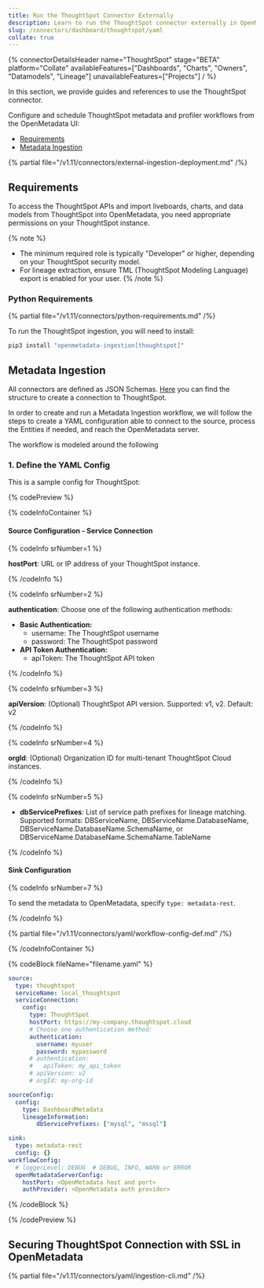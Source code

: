 ```yaml
---
title: Run the ThoughtSpot Connector Externally
description: Learn to run the ThoughtSpot connector externally in OpenMetadata. Configure metadata ingestion via YAML, including API auth, lineage, and SSL setup.
slug: /connectors/dashboard/thoughtspot/yaml
collate: true
---
```


{% connectorDetailsHeader
name="ThoughtSpot"
stage="BETA"
platform="Collate"
availableFeatures=["Dashboards", "Charts", "Owners", "Datamodels", "Lineage"]
unavailableFeatures=["Projects"]
/ %}

In this section, we provide guides and references to use the ThoughtSpot connector.

Configure and schedule ThoughtSpot metadata and profiler workflows from the OpenMetadata UI:

- [Requirements](#requirements)
- [Metadata Ingestion](#metadata-ingestion)

{% partial file="/v1.11/connectors/external-ingestion-deployment.md" /%}

## Requirements

To access the ThoughtSpot APIs and import liveboards, charts, and data models from ThoughtSpot into OpenMetadata, you need appropriate permissions on your ThoughtSpot instance.

{% note %}
- The minimum required role is typically "Developer" or higher, depending on your ThoughtSpot security model.
- For lineage extraction, ensure TML (ThoughtSpot Modeling Language) export is enabled for your user.
{% /note %}

### Python Requirements

{% partial file="/v1.11/connectors/python-requirements.md" /%}

To run the ThoughtSpot ingestion, you will need to install:

```bash
pip3 install "openmetadata-ingestion[thoughtspot]"
```

## Metadata Ingestion

All connectors are defined as JSON Schemas.
[Here](https://github.com/open-metadata/OpenMetadata/blob/main/openmetadata-spec/src/main/resources/json/schema/entity/services/connections/dashboard/thoughtSpotConnection.json)
you can find the structure to create a connection to ThoughtSpot.

In order to create and run a Metadata Ingestion workflow, we will follow
the steps to create a YAML configuration able to connect to the source,
process the Entities if needed, and reach the OpenMetadata server.

The workflow is modeled around the following

### 1. Define the YAML Config

This is a sample config for ThoughtSpot:

{% codePreview %}

{% codeInfoContainer %}

#### Source Configuration - Service Connection

{% codeInfo srNumber=1 %}

**hostPort**: URL or IP address of your ThoughtSpot instance.

{% /codeInfo %}

{% codeInfo srNumber=2 %}

**authentication**: Choose one of the following authentication methods:
- **Basic Authentication:**
  - username: The ThoughtSpot username
  - password: The ThoughtSpot password
- **API Token Authentication:**
  - apiToken: The ThoughtSpot API token

{% /codeInfo %}

{% codeInfo srNumber=3 %}

**apiVersion**: (Optional) ThoughtSpot API version. Supported: v1, v2. Default: v2

{% /codeInfo %}

{% codeInfo srNumber=4 %}

**orgId**: (Optional) Organization ID for multi-tenant ThoughtSpot Cloud instances.

{% /codeInfo %}

{% codeInfo srNumber=5 %}

- **dbServicePrefixes**: List of service path prefixes for lineage matching. Supported formats: DBServiceName, DBServiceName.DatabaseName, DBServiceName.DatabaseName.SchemaName, or DBServiceName.DatabaseName.SchemaName.TableName

{% /codeInfo %}

#### Sink Configuration

{% codeInfo srNumber=7 %}

To send the metadata to OpenMetadata, specify `type: metadata-rest`.

{% /codeInfo %}

{% partial file="/v1.11/connectors/yaml/workflow-config-def.md" /%}

{% /codeInfoContainer %}

{% codeBlock fileName="filename.yaml" %}

```yaml {% isCodeBlock=true %}
source:
  type: thoughtspot
  serviceName: local_thoughtspot
  serviceConnection:
    config:
      type: ThoughtSpot
      hostPort: https://my-company.thoughtspot.cloud
      # Choose one authentication method:
      authentication:
        username: myuser
        password: mypassword
      # authentication:
      #   apiToken: my_api_token
      # apiVersion: v2
      # orgId: my-org-id

sourceConfig:
  config:
    type: DashboardMetadata
    lineageInformation:
        dbServicePrefixes: ["mysql", "mssql"]

sink:
  type: metadata-rest
  config: {}
workflowConfig:
  # loggerLevel: DEBUG  # DEBUG, INFO, WARN or ERROR
  openMetadataServerConfig:
    hostPort: <OpenMetadata host and port>
    authProvider: <OpenMetadata auth provider>
```

{% /codeBlock %}

{% /codePreview %}

## Securing ThoughtSpot Connection with SSL in OpenMetadata

{% partial file="/v1.11/connectors/yaml/ingestion-cli.md" /%}
